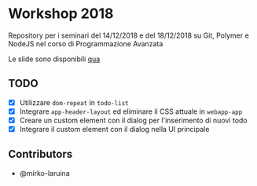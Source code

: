 # Workshop 2018

Repository per i seminari del 14/12/2018 e del 18/12/2018 su Git, Polymer e NodeJS nel corso di Programmazione Avanzata

Le slide sono disponibili [qua](http://for.unipi.it/federico_galatolo/teaching/)

## TODO

- [x] Utilizzare ```dom-repeat``` in ```todo-list```
- [x] Integrare ```app-header-layout``` ed eliminare il CSS attuale in ```webapp-app```
- [x] Creare un custom element con il dialog per l'inserimento di nuovi todo
- [x] Integrare il custom element con il dialog nella UI principale

## Contributors

- @mirko-laruina